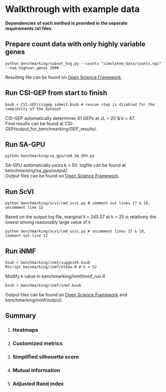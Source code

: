 # Walkthrough with example data 
**Dependencies of each method is provided in the seperate requirements.txt files**.
## Prepare count data with only highly variable genes
   ```
   python benchmarking/subset_hvg.py --counts "simulated_data/counts.npz" --num_highvar_genes 2000
   ```
   Resulting file can be found on [Open Science Framework](https://osf.io/tknm2/).
   
## Run CSI-GEP from start to finish
   ```
   bsub < CSI-GEP/csigep_submit.bsub # rescue step is disabled for the complexity of the dataset
   ```
   CSI-GEP automatically determines 41 GEPs at JL = 20 & k = 47.\
   Final results can be found at CSI-GEP/output_for_benchmarking/GEP_results/.

## Run SA-GPU
   ```
   python benchmarking/sa_gpu/cmd_SA_GPU.py
   ```
   SA-GPU automatically picks k = 50. logfile can be found at benchmarking/sa_gpu/output/.\
   Output files can be found on [Open Science Framework](https://osf.io/tknm2/). 

## Run ScVI
   ```
   python benchmarking/scvi/cmd_scvi.py # comment out lines 17 & 18, uncomment line 12
   ```
   Based on the output log file, marginal ll = 245.57 at k = 25 is relatively the lowest among reasonably large value of k
   ```
   python benchmarking/scvi/cmd_scvi.py # uncomment lines 17 & 18, comment out line 12
   ```

## Run iNMF
   ```
   bsub < benchmarking/inmf/suggestK.bsub
   Rscript becnmarking/inmf/elbow.R # k = 52
   ```
   Modify k value in benchmarking/inmf/inmf_run.R
   ```
   bsub < benchmarking/inmf/inmf.bsub
   ```
   Output files can be found on [Open Science Framework](https://osf.io/tknm2/) and benchmarking/inmf/output/. 
   
## Summary
   1. ### Heatmaps
   2. ### Customized metrics
   3. ### Simplified silhouette score
   4. ### Mutual information
   5. ### Adjusted Rand index
